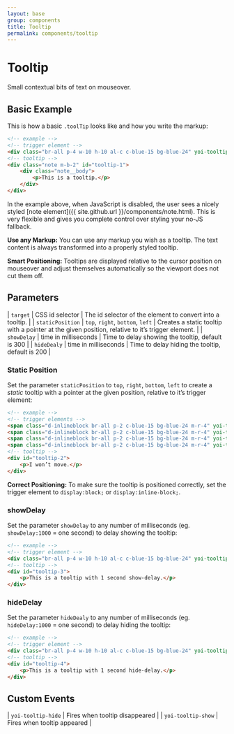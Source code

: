 ```yaml
---
layout: base
group: components
title: Tooltip
permalink: components/tooltip
---
```


# Tooltip

<p class="intro">Small contextual bits of text on mouseover.</p>

## Basic Example

This is how a basic `.toolTip` looks like and how you write the markup:

```html
<!-- example -->
<!-- trigger element -->
<div class="br-all p-4 w-10 h-10 al-c c-blue-15 bg-blue-24" yoi-tooltip="target:#tooltip-1;">Move Cursor here</div>
<!-- tooltip -->
<div class="note m-b-2" id="tooltip-1">
    <div class="note__body">
        <p>This is a tooltip.</p>
    </div>
</div>
```

In the example above, when JavaScript is disabled, the user sees a nicely styled [note element]({{ site.github.url }}/components/note.html). This is very flexible and gives you complete control over styling your no-JS fallback.

<p class="hint"><b>Use any Markup:</b> You can use any markup you wish as a tooltip. The text content is always transformed into a properly styled tooltip.</p>
<p class="hint"><b>Smart Positioning:</b> Tooltips are displayed relative to the cursor position on mouseover and adjust themselves automatically so the viewport does not cut them off.</p>

## Parameters

| `target`         | CSS id selector                  | The id selector of the element to convert into a tooltip.                                        |
| `staticPosition` | `top`, `right`, `bottom`, `left` | Creates a static tooltip with a pointer at the given position, relative to it’s trigger element. |
| `showDelay`      | time in milliseconds             | Time to delay showing the tooltip, default is 300                                                |
| `hideDealy`      | time in milliseconds             | Time to delay hiding the tooltip, default is 200                                                 |

### Static Position

Set the parameter `staticPosition` to `top`, `right`, `bottom`, `left` to create a *static* tooltip with a pointer at the given position, relative to it’s trigger element:

```html
<!-- example -->
<!-- trigger elements -->
<span class="d-inlineblock br-all p-2 c-blue-15 bg-blue-24 m-r-4" yoi-tooltip="target:#tooltip-2; staticPosition:top;">top</span>
<span class="d-inlineblock br-all p-2 c-blue-15 bg-blue-24 m-r-4" yoi-tooltip="target:#tooltip-2; staticPosition:right;">right</span>
<span class="d-inlineblock br-all p-2 c-blue-15 bg-blue-24 m-r-4" yoi-tooltip="target:#tooltip-2; staticPosition:bottom;">bottom</span>
<span class="d-inlineblock br-all p-2 c-blue-15 bg-blue-24 m-r-4" yoi-tooltip="target:#tooltip-2; staticPosition:left;">left</span>
<!-- tooltip -->
<div id="tooltip-2">
    <p>I won’t move.</p>
</div>
```

<p class="hint hint--negative"><b>Correct Positioning:</b> To make sure the tooltip is positioned correctly, set the trigger element to <code>display:block;</code> or <code>display:inline-block;</code>.</p>

### showDelay

Set the parameter `showDelay` to any number of milliseconds (eg. `showDelay:1000` = one second) to delay showing the tooltip:

```html
<!-- example -->
<!-- trigger element -->
<div class="br-all p-4 w-10 h-10 al-c c-blue-15 bg-blue-24" yoi-tooltip="target:#tooltip-3; showDelay:1000;">Move Cursor here</div>
<!-- tooltip -->
<div id="tooltip-3">
    <p>This is a tooltip with 1 second show-delay.</p>
</div>
```

### hideDelay

Set the parameter `hideDealy` to any number of milliseconds (eg. `hideDelay:1000` = one second) to delay hiding the tooltip:

```html
<!-- example -->
<!-- trigger element -->
<div class="br-all p-4 w-10 h-10 al-c c-blue-15 bg-blue-24" yoi-tooltip="target:#tooltip-4; hideDelay:1000;">Move Cursor here</div>
<!-- tooltip -->
<div id="tooltip-4">
    <p>This is a tooltip with 1 second hide-delay.</p>
</div>
```

## Custom Events

| `yoi-tooltip-hide` | Fires when tooltip disappeared |
| `yoi-tooltip-show` | Fires when tooltip appeared    |
